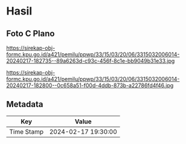 # Hasil

## Foto C Plano

https://sirekap-obj-formc.kpu.go.id/a421/pemilu/ppwp/33/15/03/20/06/3315032006014-20240217-182735--89a6263d-c93c-456f-8c1e-bb9049b31e33.jpg

https://sirekap-obj-formc.kpu.go.id/a421/pemilu/ppwp/33/15/03/20/06/3315032006014-20240217-182800--0c658a51-f00d-4ddb-873b-a22786fd4f46.jpg


## Metadata

| Key        | Value               |
| ---------- | ------------------- |
| Time Stamp | 2024-02-17 19:30:00 |



